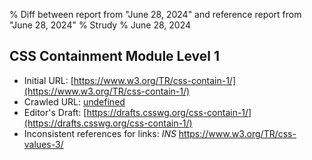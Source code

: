 % Diff between report from "June 28, 2024" and reference report from "June 28, 2024"
% Strudy
% June 28, 2024

## CSS Containment Module Level 1

- Initial URL: [https://www.w3.org/TR/css-contain-1/](https://www.w3.org/TR/css-contain-1/)
- Crawled URL: [undefined](undefined)
- Editor's Draft: [https://drafts.csswg.org/css-contain-1/](https://drafts.csswg.org/css-contain-1/)
- Inconsistent references for links: *INS* https://www.w3.org/TR/css-values-3/



